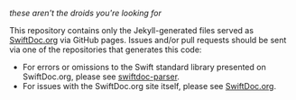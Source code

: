 *these aren't the droids you're looking for*

This repository contains only the Jekyll-generated files served as [SwiftDoc.org](http://SwiftDoc.org) via GitHub pages. Issues and/or pull requests should be sent via one of the repositories that generates this code:

- For errors or omissions to the Swift standard library presented on SwiftDoc.org, please see [swiftdoc-parser](http://github.com/SwiftDocOrg/swiftdoc-parser).
- For issues with the SwiftDoc.org site itself, please see [SwiftDoc.org](http://github.com/SwiftDocOrg/SwiftDoc.org).
